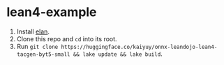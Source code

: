 # lean4-example


1. Install [elan](https://github.com/leanprover/elan).
2. Clone this repo and `cd` into its root.
3. Run `git clone https://huggingface.co/kaiyuy/onnx-leandojo-lean4-tacgen-byt5-small && lake update && lake build`.

